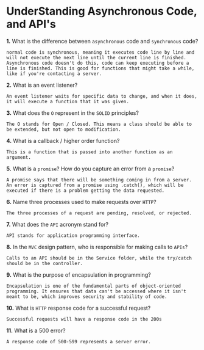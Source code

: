 # UnderStanding Asynchronous Code, and API's

**1.** What is the difference between `asynchronous` code and `synchronous` code?
<!-- enter you answer in the space below -->
```
normal code is synchronous, meaning it executes code line by line and will not execute the next line until the current line is finished. Asynchronous code doesn't do this, code can keep executing before a line is finished. This is good for functions that might take a while, like if you're contacting a server.
```
**2.** What is an event listener?
<!-- enter you answer in the space below -->
```
An event listener waits for specific data to change, and when it does, it will execute a function that it was given.
```
**3.** What does the `O` represent in the `SOLID` principles?
<!-- enter you answer in the space below -->
```
The O stands for Open / Closed. This means a class should be able to be extended, but not open to modification.
```
**4.** What is a callback / higher order function?
<!-- enter you answer in the space below -->
```
This is a function that is passed into another function as an argument. 
```
**5.** What is a `promise`? How do you capture an error from a `promise`?
<!-- enter you answer in the space below -->
```
A promise says that there will be something coming in from a server. An error is captured from a promise using .catch(), which will be executed if there is a problem getting the data requested. 
```
**6.** Name three processes used to make requests over `HTTP`?
<!-- enter you answer in the space below -->
```
The three processes of a request are pending, resolved, or rejected.
```
**7.** What does the `API` acronym stand for?
<!-- enter you answer in the space below -->
```
API stands for application programming interface.
```
**8.** In the `MVC` design pattern, who is responsible for making calls to `APIs`?
<!-- enter you answer in the space below -->
```
Calls to an API should be in the Service folder, while the try/catch should be in the controller.
```
**9.** What is the purpose of encapsulation in programming?
<!-- enter you answer in the space below -->
```
Encapsulation is one of the fundamental parts of object-oriented programming. It ensures that data can't be accessed where it isn't meant to be, which improves security and stability of code.
```
**10.** What is `HTTP` response code for a successful request?
<!-- enter you answer in the space below -->
```
Successful requests will have a response code in the 200s
```
**11.** What is a 500 error?
<!-- enter you answer in the space below -->
```
A response code of 500-599 represents a server error.
```